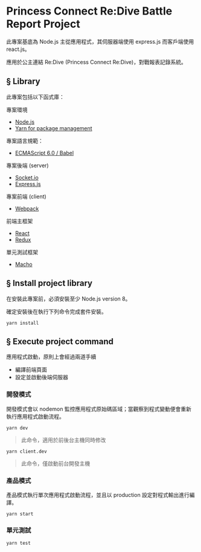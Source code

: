 # Princess Connect Re:Dive Battle Report Project

此專案基底為 Node.js 主從應用程式，其伺服器端使用 express.js 而客戶端使用 react.js。

應用於公主連結 Re:Dive (Princess Connect Re:Dive)，對戰報表記錄系統。

## § Library

此專案包括以下函式庫：

專案環境
* [Node.js](https://nodejs.org/en/)
* [Yarn for package management](https://yarnpkg.com/lang/en/)

專案語言規範：
* [ECMAScript 6.0 / Babel](https://babeljs.io/learn-es2015/)

專案後端 (server)
* [Socket.io](https://socket.io/)
* [Express.js](http://expressjs.com/)

專案前端 (client)
* [Webpack](https://webpack.js.org/)

前端主框架
* [React](https://facebook.github.io/react/)
* [Redux](https://github.com/reactjs/redux)

單元測試框架
* [Macho](https://mochajs.org/)

## § Install project library

在安裝此專案前，必須安裝至少 Node.js version 8。

確定安裝後在執行下列命令完成套件安裝。

```
yarn install
```

## § Execute project command

應用程式啟動，原則上會經過兩道手續
+ 編譯前端頁面
+ 設定並啟動後端伺服器

### 開發模式

開發模式會以 nodemon 監控應用程式原始碼區域；當觀察到程式變動便會重新執行應用程式啟動流程。

```
yarn dev
```
> 此命令，適用於前後台主機同時修改

```
yarn client.dev
```
> 此命令，僅啟動前台開發主機

### 產品模式

產品模式執行單次應用程式啟動流程，並且以 production 設定對程式輸出進行編譯。

```
yarn start
```

### 單元測試

```
yarn test
```
